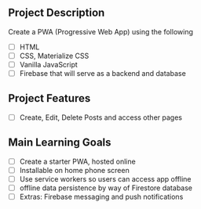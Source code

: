 ## Project Description

Create a PWA (Progressive Web App) using the following

- [ ] HTML
- [ ] CSS, Materialize CSS
- [ ] Vanilla JavaScript
- [ ] Firebase that will serve as a backend and database

## Project Features

- [ ] Create, Edit, Delete Posts and access other pages

## Main Learning Goals

- [ ] Create a starter PWA, hosted online
- [ ] Installable on home phone screen
- [ ] Use service workers so users can access app offline
- [ ] offline data persistence by way of Firestore database
- [ ] Extras: Firebase messaging and push notifications